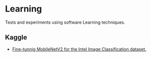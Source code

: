 # Learning
Tests and experiments using software Learning techniques.

## Kaggle
 - [Fine-tunnig MobileNetV2 for the Intel Image Classification dataset.](https://www.kaggle.com/lpugens/intel-image-classification?scriptVersionId=38561906)
